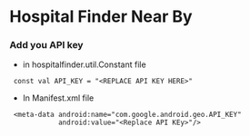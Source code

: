 # Hospital Finder Near By

### Add you API key

- in hospitalfinder.util.Constant file

```agsl
 const val API_KEY = "<REPLACE API KEY HERE>"
```

- In Manifest.xml file

```
 <meta-data android:name="com.google.android.geo.API_KEY"
            android:value="<Replace API KEy>"/>
```
